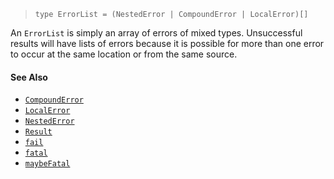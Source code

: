 <!--
 Copyright (c) 2020 Thomas J. Otterson
 
 This software is released under the MIT License.
 https://opensource.org/licenses/MIT
-->

> `type ErrorList = (NestedError | CompoundError | LocalError)[]`

An `ErrorList` is simply an array of errors of mixed types. Unsuccessful results will have lists of errors because it is possible for more than one error to occur at the same location or from the same source.

#### See Also

* [`CompoundError`](compounderror.md)
* [`LocalError`](localerror.md)
* [`NestedError`](nestederror.md)
* [`Result`](result.md)
* [`fail`](../tools/fail.md)
* [`fatal`](../tools/fatal.md)
* [`maybeFatal`](../tools/maybefatal.md)